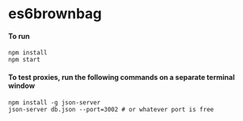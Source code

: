 # es6brownbag

#### To run
~~~~
npm install
npm start
~~~~

#### To test proxies, run the following commands on a separate terminal window
~~~~
npm install -g json-server
json-server db.json --port=3002 # or whatever port is free
~~~~
